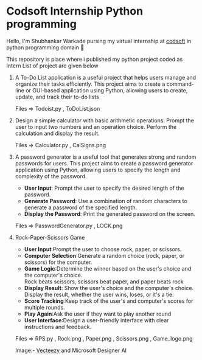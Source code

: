 # Codsoft Internship Python programming

Hello, I'm Shubhankar Warkade pursing my virtual internship at [codsoft](https://www.linkedin.com/company/codsoft/) in python programming domain 🐍

This repository is place where i published my python project coded as Intern List of project are given below

1. A To-Do List application is a useful project that helps users manage and organize their tasks efficiently. This project aims to create a command-line or GUI-based application using Python, allowing users to create, update, and track their to-do lists

   Files => Todoist.py , ToDoList.json 

2. Design a simple calculator with basic arithmetic operations. Prompt the user to input two numbers and an operation choice. Perform the calculation and display the result.

   Files => Calculator.py , CalSigns.png

3. A password generator is a useful tool that generates strong and random passwords for users. This project aims to create a password generator application using Python, allowing users to specify the length and complexity of the password.

   - **User Input**: Prompt the user to specify the desired length of the password.
   - **Generate Password**: Use a combination of random characters to generate a password of the specified length.
   - **Display the Password**: Print the generated password on the screen.

   Files => PasswordGenerator.py , LOCK.png

4. Rock-Paper-Scissors Game
   - **User Input**:Prompt the user to choose rock, paper, or scissors.
   - **Computer Selection**:Generate a random choice (rock, paper, or scissors) for the computer.  
   - **Game Logic**:Determine the winner based on the user's choice and the computer's choice.  
       Rock beats scissors, scissors beat paper, and paper beats rock  
   - **Display Result**: Show the user's choice and the computer's choice. Display the result, whether the user wins, loses, or it's a tie.  
   - **Score Tracking**:Keep track of the user's and computer's scores for multiple rounds.  
   - **Play Again**:Ask the user if they want to play another round  
   - **User Interface**:Design a user-friendly interface with clear instructions and feedback.  

   Files => RPS.py , Rock.png , Paper.png , Scissors.png , Game_logo.png

   Image:- [Vecteezy](https://www.vecteezy.com/) and Microsoft Designer AI